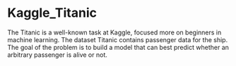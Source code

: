 # Kaggle_Titanic
The Titanic is a well-known task at Kaggle, focused more on beginners in machine learning. The dataset Titanic contains passenger data for the ship. The goal of the problem is to build a model that can best predict whether an arbitrary passenger is alive or not.
